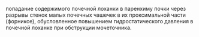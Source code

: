 попадание содержимого почеч­ной лоханки в паренхиму почки через разрывы стенок малых почечных чашечек в их проксимальной части (форниксе), обу­словленное повышением гидростатического давления в почеч­ной лоханке при обструкции мочеточника.